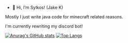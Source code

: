 - 👋 Hi, I’m Sylkos! (Jake K)

Mostly I just write java code for minecraft related reasons.

I'm currently rewriting my discord bot!

[![Anurag's GitHub stats](https://github-readme-stats.vercel.app/api?username=Sylk0s&count_private=true&show_icons=true&theme=radical)](https://github.com/anuraghazra/github-readme-stats)
[![Top Langs](https://github-readme-stats.vercel.app/api/top-langs/?username=Sylk0s)](https://github.com/anuraghazra/github-readme-stats)

<!---
Sylk0s/Sylk0s is a ✨ special ✨ repository because its `README.md` (this file) appears on your GitHub profile.
You can click the Preview link to take a look at your changes.
--->
